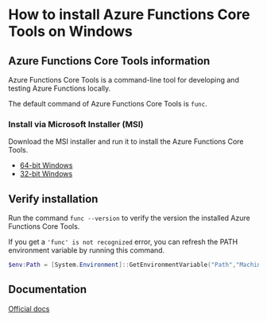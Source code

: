 # How to install Azure Functions Core Tools on Windows

## Azure Functions Core Tools information

Azure Functions Core Tools is a command-line tool for developing and testing Azure Functions locally.

The default command of Azure Functions Core Tools is `func`.

### Install via Microsoft Installer (MSI)

Download the MSI installer and run it to install the Azure Functions Core Tools.

- [64-bit Windows](https://go.microsoft.com/fwlink/?linkid=2174087)
- [32-bit Windows](https://go.microsoft.com/fwlink/?linkid=2174159)

## Verify installation

Run the command `func --version` to verify the version the installed Azure Functions Core Tools.

If you get a `'func' is not recognized` error, you can refresh the PATH environment variable by running this command.

```powershell
$env:Path = [System.Environment]::GetEnvironmentVariable("Path","Machine") + ";" + [System.Environment]::GetEnvironmentVariable("Path","User")
```

## Documentation

[Official docs](https://learn.microsoft.com/azure/azure-functions/functions-run-local)